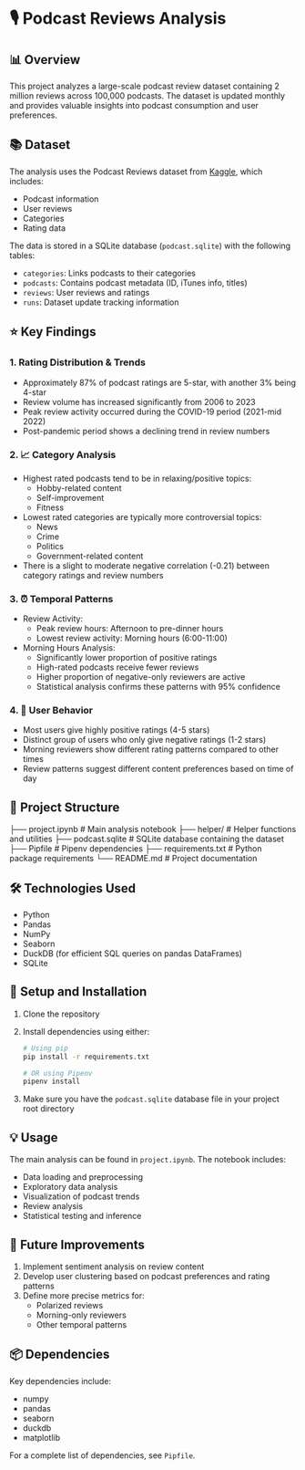 # 🎙️ Podcast Reviews Analysis

## 📊 Overview
This project analyzes a large-scale podcast review dataset containing 2 million reviews across 100,000 podcasts. The dataset is updated monthly and provides valuable insights into podcast consumption and user preferences.

## 📚 Dataset
The analysis uses the Podcast Reviews dataset from [Kaggle](https://www.kaggle.com/datasets/thoughtvector/podcastreviews/versions/28), which includes:
- Podcast information
- User reviews
- Categories
- Rating data

The data is stored in a SQLite database (`podcast.sqlite`) with the following tables:
- `categories`: Links podcasts to their categories
- `podcasts`: Contains podcast metadata (ID, iTunes info, titles)
- `reviews`: User reviews and ratings
- `runs`: Dataset update tracking information

## ⭐ Key Findings

### 1. Rating Distribution & Trends
- Approximately 87% of podcast ratings are 5-star, with another 3% being 4-star
- Review volume has increased significantly from 2006 to 2023
- Peak review activity occurred during the COVID-19 period (2021-mid 2022)
- Post-pandemic period shows a declining trend in review numbers

### 2. 📈 Category Analysis
- Highest rated podcasts tend to be in relaxing/positive topics:
  - Hobby-related content
  - Self-improvement
  - Fitness
- Lowest rated categories are typically more controversial topics:
  - News
  - Crime
  - Politics
  - Government-related content
- There is a slight to moderate negative correlation (-0.21) between category ratings and review numbers

### 3. ⏰ Temporal Patterns
- Review Activity:
  - Peak review hours: Afternoon to pre-dinner hours
  - Lowest review activity: Morning hours (6:00-11:00)
- Morning Hours Analysis:
  - Significantly lower proportion of positive ratings
  - High-rated podcasts receive fewer reviews
  - Higher proportion of negative-only reviewers are active
  - Statistical analysis confirms these patterns with 95% confidence

### 4. 👥 User Behavior
- Most users give highly positive ratings (4-5 stars)
- Distinct group of users who only give negative ratings (1-2 stars)
- Morning reviewers show different rating patterns compared to other times
- Review patterns suggest different content preferences based on time of day

## 📁 Project Structure

├── project.ipynb # Main analysis notebook
├── helper/ # Helper functions and utilities
├── podcast.sqlite # SQLite database containing the dataset
├── Pipfile # Pipenv dependencies
├── requirements.txt # Python package requirements
└── README.md # Project documentation


## 🛠️ Technologies Used
- Python
- Pandas
- NumPy
- Seaborn
- DuckDB (for efficient SQL queries on pandas DataFrames)
- SQLite

## 🚀 Setup and Installation

1. Clone the repository
2. Install dependencies using either:
   ```bash
   # Using pip
   pip install -r requirements.txt
   
   # OR using Pipenv
   pipenv install
   ```

3. Make sure you have the `podcast.sqlite` database file in your project root directory

## 💡 Usage
The main analysis can be found in `project.ipynb`. The notebook includes:
- Data loading and preprocessing
- Exploratory data analysis
- Visualization of podcast trends
- Review analysis
- Statistical testing and inference

## 🔄 Future Improvements
1. Implement sentiment analysis on review content
2. Develop user clustering based on podcast preferences and rating patterns
3. Define more precise metrics for:
   - Polarized reviews
   - Morning-only reviewers
   - Other temporal patterns

## 📦 Dependencies
Key dependencies include:
- numpy
- pandas
- seaborn
- duckdb
- matplotlib

For a complete list of dependencies, see `Pipfile`.